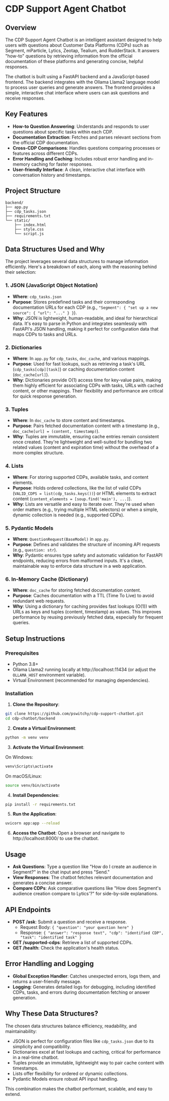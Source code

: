 # CDP Support Agent Chatbot

## Overview

The CDP Support Agent Chatbot is an intelligent assistant designed to help users with questions about Customer Data Platforms (CDPs) such as Segment, mParticle, Lytics, Zeotap, Tealium, and RudderStack. It answers "how-to" questions by retrieving information from the official documentation of these platforms and generating concise, helpful responses.

The chatbot is built using a FastAPI backend and a JavaScript-based frontend. The backend integrates with the Ollama Llama2 language model to process user queries and generate answers. The frontend provides a simple, interactive chat interface where users can ask questions and receive responses.

## Key Features

- **How-to Question Answering**: Understands and responds to user questions about specific tasks within each CDP.
- **Documentation Extraction**: Fetches and parses relevant sections from the official CDP documentation.
- **Cross-CDP Comparisons**: Handles questions comparing processes or features across different CDPs.
- **Error Handling and Caching**: Includes robust error handling and in-memory caching for faster responses.
- **User-friendly Interface**: A clean, interactive chat interface with conversation history and timestamps.

## Project Structure

```
backend/
├── app.py        
├── cdp_tasks.json  
├── requirements.txt 
└── static/        
    ├── index.html  
    ├── style.css   
    └── script.js   
```

## Data Structures Used and Why

The project leverages several data structures to manage information efficiently. Here's a breakdown of each, along with the reasoning behind their selection:

### 1. JSON (JavaScript Object Notation)
- **Where**: `cdp_tasks.json`
- **Purpose**: Stores predefined tasks and their corresponding documentation URLs for each CDP (e.g., `"Segment": { "set up a new source": { "url": "..." } }`).
- **Why**: JSON is lightweight, human-readable, and ideal for hierarchical data. It's easy to parse in Python and integrates seamlessly with FastAPI's JSON handling, making it perfect for configuration data that maps CDPs to tasks and URLs.

### 2. Dictionaries
- **Where**: In `app.py` for `cdp_tasks`, `doc_cache`, and various mappings.
- **Purpose**: Used for fast lookups, such as retrieving a task's URL (`cdp_tasks[cdp][task]`) or caching documentation content (`doc_cache[url]`).
- **Why**: Dictionaries provide O(1) access time for key-value pairs, making them highly efficient for associating CDPs with tasks, URLs with cached content, or other mappings. Their flexibility and performance are critical for quick response generation.

### 3. Tuples
- **Where**: In `doc_cache` to store content and timestamps.
- **Purpose**: Pairs fetched documentation content with a timestamp (e.g., `doc_cache[url] = (content, timestamp)`).
- **Why**: Tuples are immutable, ensuring cache entries remain consistent once created. They're lightweight and well-suited for bundling two related values (content and expiration time) without the overhead of a more complex structure.

### 4. Lists
- **Where**: For storing supported CDPs, available tasks, and content elements.
- **Purpose**: Holds ordered collections, like the list of valid CDPs (`VALID_CDPS = list(cdp_tasks.keys())`) or HTML elements to extract content (`content_elements = [soup.find('main'), ...]`).
- **Why**: Lists are versatile and easy to iterate over. They're used when order matters (e.g., trying multiple HTML selectors) or when a simple, dynamic collection is needed (e.g., supported CDPs).

### 5. Pydantic Models
- **Where**: `QuestionRequest(BaseModel)` in `app.py`.
- **Purpose**: Defines and validates the structure of incoming API requests (e.g., `question: str`).
- **Why**: Pydantic ensures type safety and automatic validation for FastAPI endpoints, reducing errors from malformed inputs. It's a clean, maintainable way to enforce data structure in a web application.

### 6. In-Memory Cache (Dictionary)
- **Where**: `doc_cache` for storing fetched documentation content.
- **Purpose**: Caches documentation with a TTL (Time To Live) to avoid redundant web requests.
- **Why**: Using a dictionary for caching provides fast lookups (O(1)) with URLs as keys and tuples (content, timestamp) as values. This improves performance by reusing previously fetched data, especially for frequent queries.

## Setup Instructions

### Prerequisites
- Python 3.8+
- Ollama Llama2 running locally at http://localhost:11434 (or adjust the `OLLAMA_HOST` environment variable).
- Virtual Environment (recommended for managing dependencies).

### Installation

1. **Clone the Repository**:
```bash
git clone https://github.com/pswitchy/cdp-support-chatbot.git
cd cdp-chatbot/backend
```

2. **Create a Virtual Environment**:
```bash
python -m venv venv
```

3. **Activate the Virtual Environment**:

On Windows:
```bash
venv\Scripts\activate
```

On macOS/Linux:
```bash
source venv/bin/activate
```

4. **Install Dependencies**:
```bash
pip install -r requirements.txt
```

5. **Run the Application**:
```bash
uvicorn app:app --reload
```

6. **Access the Chatbot**:
Open a browser and navigate to http://localhost:8000/ to use the chatbot.

## Usage

- **Ask Questions**: Type a question like "How do I create an audience in Segment?" in the chat input and press "Send."
- **View Responses**: The chatbot fetches relevant documentation and generates a concise answer.
- **Compare CDPs**: Ask comparative questions like "How does Segment's audience creation compare to Lytics'?" for side-by-side explanations.

## API Endpoints

- **POST /ask**: Submit a question and receive a response.
  - Request Body: `{ "question": "your question here" }`
  - Response: `{ "answer": "response text", "cdp": "identified CDP", "task": "identified task" }`
- **GET /supported-cdps**: Retrieve a list of supported CDPs.
- **GET /health**: Check the application's health status.

## Error Handling and Logging

- **Global Exception Handler**: Catches unexpected errors, logs them, and returns a user-friendly message.
- **Logging**: Generates detailed logs for debugging, including identified CDPs, tasks, and errors during documentation fetching or answer generation.

## Why These Data Structures?

The chosen data structures balance efficiency, readability, and maintainability:

- JSON is perfect for configuration files like `cdp_tasks.json` due to its simplicity and compatibility.
- Dictionaries excel at fast lookups and caching, critical for performance in a real-time chatbot.
- Tuples provide an immutable, lightweight way to pair cache content with timestamps.
- Lists offer flexibility for ordered or dynamic collections.
- Pydantic Models ensure robust API input handling.

This combination makes the chatbot performant, scalable, and easy to extend.
